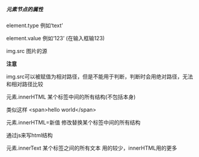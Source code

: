 ##### 元素节点的属性

element.type	例如‘text’

element.value	例如‘123’ (在输入框输123)



img.src  图片的源

**注意**

img.src可以被赋值为相对路径，但是不能用于判断，判断时会用绝对路径，无法和相对路径比较



元素.innerHTML 某个标签中间的所有结构(不包括本身)

类似这样 \<span\>hello world\</span\>

元素.innerHTML=新值 修改替换某个标签中间的所有结构

通过js来写html结构



元素.innerText 某个标签之间的所有文本 用的较少，innerHTML用的更多